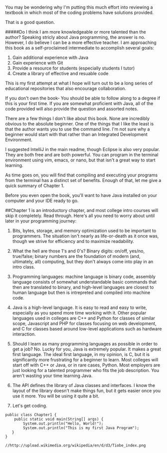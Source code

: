 You may be wondering why I'm putting this much effort into reviewing a textbook in which most of the coding problems have solutions provided. 

That is a good question.

#####Do I think I am more knowledgeable or more talented than the author? Speaking stricly about Java programming, the answer is no. However, I do believe I can be a more effective teacher. I am approaching this book as a self-proclaimed intermediate to accomplish several goals:

1. Gain additional experience with Java
2. Gain experience with Git
3. Provide a resource for students (especially students I tutor)
4. Create a library of effective and resuable code

This is my first attempt at what I hope will turn out to be a long series of educational repositories that also encourage collaboration. 

If you don't own the book- You should be able to follow along to a degree if this is your first time. If you are somewhat proficient with Java, all of the code provided will also provide the question and assorted notes.

There are a few things I don't like about this book. None are incredibly obvious to the absolute beginner. One of the things that I like the least is that the author wants you to use the command line. I'm not sure why a beginner would start with that rather than an Integrated Development Environment.

I suggested IntelliJ in the main readme, though Eclipse is also very popular. They are both free and are both powerful. You can program in the terminal environment using vim, emacs, or nano, but that isn't a great way to start learning. 

As time goes on, you will find that compiling and executing your programs from the terminal has a distinct set of benefits. Enough of that, let me give a quick summary of Chapter 1.

Before you even open the book, you'll want to have Java installed on your computer and your IDE ready to go. 

##Chapter 1 is an introductory chapter, and most college intro courses will skip it completely. Read through. Here's all you need to worry about until later in your programming journey:

1. Bits, bytes, storage, and memory optimization used to be important to programmers. The situation isn't nearly as life-or-death as it once was, though we strive for efficiency and to maximize readability.

2. What the hell are those 1's and 0's? Binary digits: on/off, yes/no, true/false; binary numbers are the foundation of modern (and, ultimately, all) computing, but they don't always come into play in an intro class.

3. Programming languages: machine language is binary code, assembly language consists of somewhat understandable basic commands that then are translated to binary, and high-level languages are closest to human language but then is intrepreted and compiled into machine code.

4. Java is a high-level language. It is easy to read and easy to write, especially as you 
spend more time working with it. Other popular languages used in colleges are C++ and Python for classes of similar scope, Javascript and PHP for classes focusing on web development, and C for classes based around low-level applications such as hardware interaction.

5. Should I learn as many programming languages as possible in order to get a job? No. Lucky for you, Java is extremely popular. It makes a great first language. The ideal first language, in my opinion, is C, but it is significantly more frustrating for a beginner to learn. Most colleges will start off with C++ or Java, or in rare cases, Python. Most employers are just looking for a talented programmer who fits the job description. You aren't wasting your time learning Java.

6. The API defines the library of Java classes and interfaces. I know the layout of the library doesn't make things fun, but it gets easier once you use it more. You will be using it quite a bit.

7. Let's get coding.

```
public class Chapter1 {
	public static void main(String[] args) {
		System.out.println("Hello, World!");
		System.out.println("This is my first Java Program");
   }  
}
```

	//http://upload.wikimedia.org/wikipedia/en/d/d3/Tiobe_index.png


